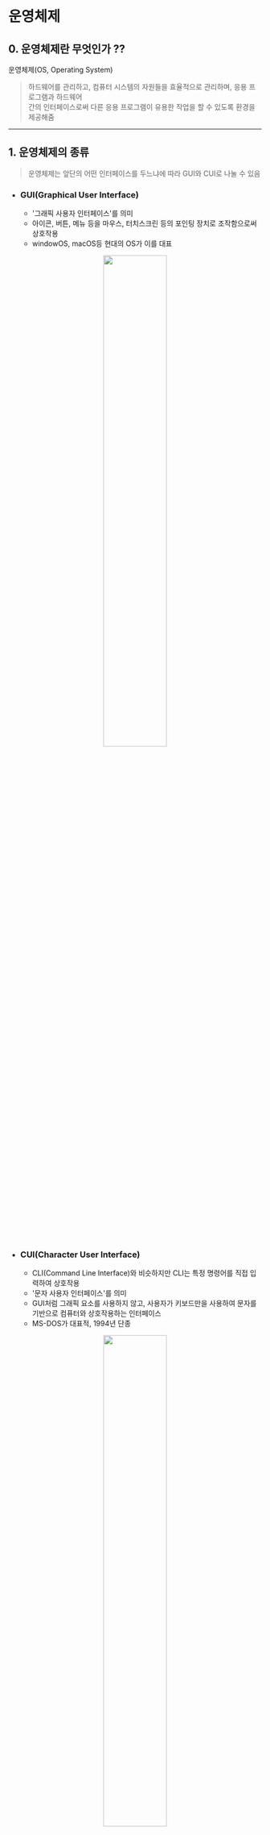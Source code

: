 # 운영체제 
## 0. 운영체제란 무엇인가 ??
운영체제(OS, Operating System)

> 하드웨어를 관리하고, 컴퓨터 시스템의 자원들을 효율적으로 관리하며, 응용 프로그램과 하드웨어  
간의 인터페이스로써 다른 응용 프로그램이 유용한 작업을 할 수 있도록 환경을 제공해줌

---
## 1. 운영체제의 종류
> 운영체제는 앞단의 어떤 인터페이스를 두느냐에 따라 GUI와 CUI로 나눌 수 있음
* ### GUI(Graphical User Interface)
  * '그래픽 사용자 인터페이스'를 의미
  * 아이콘, 버튼, 메뉴 등을 마우스, 터치스크린 등의 포인팅 장치로 조작함으로써 상호작용
  * windowOS, macOS등 현대의 OS가 이를 대표  
<p align='center'><img src="https://velog.velcdn.com/images/jellyjw/post/5e0387d4-2fb1-4198-8268-e16a84d8f0f5/image.png" width="50%" height="50%" align-img></p>

* ### CUI(Character User Interface)
  * CLI(Command Line Interface)와 비슷하지만 CLI는 특정 명령어를 직접 입력하여 상호작용
  * '문자 사용자 인터페이스'를 의미
  * GUI처럼 그래픽 요소를 사용하지 않고, 사용자가 키보드만을 사용하여 문자를 기반으로 컴퓨터와 상호작용하는 인터페이스
  * MS-DOS가 대표적, 1994년 단종  
<p align='center'><img src="https://velog.velcdn.com/images/jellyjw/post/432891f0-75a9-4a13-ab4a-bd24c2436c4e/image.png" width="50%" height="50%" align-img></p>

## 2. 운영체제의 역할
> 운영체제의 커널이 담당
* 프로세스 관리
  * 프로세스, 스레드
  * 스케쥴링
  * 동기화
  * IPC 통신 
* 저장장치 관리
  * 메모리 관리
  * 가상 메모리
  * 캐싱과 버퍼링
  * 파일 시스템
* 네트워킹
  * 프로토콜
* 보안과 엑세스
  * 사용자 인증
  * 접근권한 관리
* 장치 드라이버와 하드웨어 제어
  * 하드웨어
  * 입출력

## 3. 운영체제의 구조

* 유저 프로그램
* #### 인터페이스(GUI, CUI)
  * 위 설명으로 대체
* #### 시스템 콜 (system call)
  * 시스템 콜은 운영체제가 제공하는 프로그램이나 사용자에게 시스템 서비스를 요청하기 위한 인터페이스
  * 소프트웨어가 운영 체제의 커널 기능에 접근할 수 있는 수단을 제공함
  * 파일을 읽거나 쓰기, 프로세스를 생성하거나 종료하기, 메모리를 할당하거나 해제하기 등의 작업을 요청할 때 시스템 콜을 사용
* #### 커널 (Kernel)
  * 커널은 운영체제의 핵심 부분으로, 하드웨어와 직접적으로 상호 작용하며 시스템의 모든 중요한 관리업무를 수행
  * I/O 드라이버 : 입출력 드라이버를 통해 하드웨어 장치와 통신. 드라이버는 각 장치와 데이터를 주고받기 위한 특수코드를 포함
  * 파일 시스템 : 이는 디스크나 기타 저장 매체에 데이터를 어떻게 저장하고 관리할 것 인지를 결정하는 시스템의 일부임,  
  파일 시스템은 파일 및 디렉토리의 생성/수정/삭제 등을 관리함
* 하드웨어

---
## Q. 면접 질문 예시
#### Q. 운영 체제란 무엇인가요 ?
#### Q. 프로세스(process)와 쓰레드(Thread)의 차이는 ?
#### Q. 동기 VS 비동기 처리는 무엇인가요 ?
#### Q. 데드락이란 무엇이고, 어떻게 예방할 수 있나요 ?
#### Q. 페이지 교체 알고리즘에는 어떤 것들이 있나요 ?
#### Q. CPU 스케쥴링의 종류와 각각의 특징은 무엇인가요 ?
#### Q. 가상메모리란 무엇이고, 왜 필요한가요 ?
